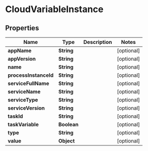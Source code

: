 # CloudVariableInstance

## Properties
Name | Type | Description | Notes
------------ | ------------- | ------------- | -------------
**appName** | **String** |  |  [optional]
**appVersion** | **String** |  |  [optional]
**name** | **String** |  |  [optional]
**processInstanceId** | **String** |  |  [optional]
**serviceFullName** | **String** |  |  [optional]
**serviceName** | **String** |  |  [optional]
**serviceType** | **String** |  |  [optional]
**serviceVersion** | **String** |  |  [optional]
**taskId** | **String** |  |  [optional]
**taskVariable** | **Boolean** |  |  [optional]
**type** | **String** |  |  [optional]
**value** | **Object** |  |  [optional]

